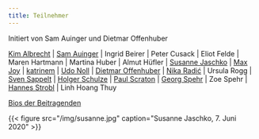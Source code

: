 ```yaml
---
title: Teilnehmer
---
```


Initiert von Sam Auinger und Dietmar Offenhuber

[Kim Albrecht](https://kimalbrecht.com/vis/) | [Sam Auinger](https://samauinger.de) | Ingrid Beirer | Peter Cusack | Eliot Felde | Maren Hartmann | Martina Huber  | Almut Hüfler | [Susanne Jaschko](http://www.sujaschko.de) | [Max Joy](http://maxjoy.org/projekte/projekte.html) | [katrinem](http://www.katrinem.de/) | [Udo Noll](https://aporee.org) | [Dietmar Offenhuber](https://offenhuber.net) | [Nika Radić](http://nikaradic.com) | Ursula Rogg | [Sven Sappelt](https://www.clb-berlin.de/en/partner/) | [Holger Schulze](http://www.soundstudieslab.org/author/admin/) | [Paul Scraton](https://underagreysky.com/about/) | [Georg Spehr](http://tonophonie.de) |  Zoe Spehr | [Hannes Strobl](https://hannesstrobl.de) | Linh Hoang Thuy

[Bios der Beitragenden](/doc/Beitragende.pdf)

{{< figure src="/img/susanne.jpg" caption="Susanne Jaschko, 7. Juni 2020"  >}}